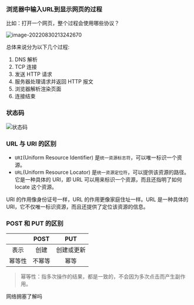 ### 浏览器中输入URL到显示网页的过程

比如：打开一个网页，整个过程会使用哪些协议？

![image-20220830213242670](https://img.zxdmy.com/2022/202208302132525.png)

总体来说分为以下几个过程:

1. DNS 解析
2. TCP 连接
3. 发送 HTTP 请求
4. 服务器处理请求并返回 HTTP 报文
5. 浏览器解析渲染页面
6. 连接结束

### 状态码

![状态码](https://img.zxdmy.com/2022/202208302133165.png)

### URL 与 URI 的区别

- `URI`(Uniform Resource Identifier) 是`统一资源标志符`，可以唯一标识一个资源。
- `URL`(Uniform Resource Locator) 是`统一资源定位符`，可以提供该资源的路径。它是一种具体的 URI，即 URL 可以用来标识一个资源，而且还指明了如何 locate 这个资源。

URI 的作用像身份证号一样，URL 的作用更像家庭住址一样。URL 是一种具体的 URI，它不仅唯一标识资源，而且还提供了定位该资源的信息。

### POST 和 PUT 的区别

|        |  POST  |    PUT     |
| :----: | :----: | :--------: |
|  表示  |  创建  | 创建或更新 |
| 幂等性 | 不幂等 |    幂等    |

> 幂等性：指多次操作的结果，都是一致的，不会因为多次点击而产生副作用。



网络拥塞了解吗